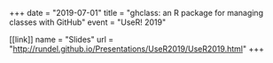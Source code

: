 +++
date = "2019-07-01"
title = "ghclass: an R package for managing classes with GitHub"
event = "UseR! 2019"

[[link]]
name = "Slides"
url = "http://rundel.github.io/Presentations/UseR2019/UseR2019.html"
+++
